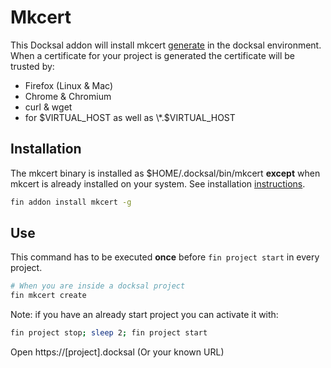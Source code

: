 # Mkcert

This Docksal addon will install mkcert [generate](https://github.com/FiloSottile/mkcert) in the docksal environment. When a certificate for your project is generated the certificate will be trusted by:

- Firefox (Linux & Mac)
- Chrome & Chromium
- curl & wget
- for $VIRTUAL_HOST as well as \*.$VIRTUAL_HOST

## Installation
The mkcert binary is installed as $HOME/.docksal/bin/mkcert **except** when mkcert is already installed on your system. See installation [instructions](https://github.com/FiloSottile/mkcert#installation).
```bash
fin addon install mkcert -g
```
## Use

This command has to be executed **once** before ```fin project start``` in every project.
```bash
# When you are inside a docksal project
fin mkcert create
```
Note: if you have an already start project you can activate it with:  
```bash
fin project stop; sleep 2; fin project start
```
Open https://[project].docksal (Or your known URL)
